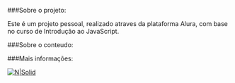 
###Sobre o projeto:

Este é um projeto pessoal, realizado atraves da plataforma Alura, com base no curso de Introdução ao JavaScript.

###Sobre o conteudo:



###Mais informações:


[![N|Solid](https://www.alura.com.br/assets/api/share/alura-cursos-online-tecnologia.png)](https://www.alura.com.br/)